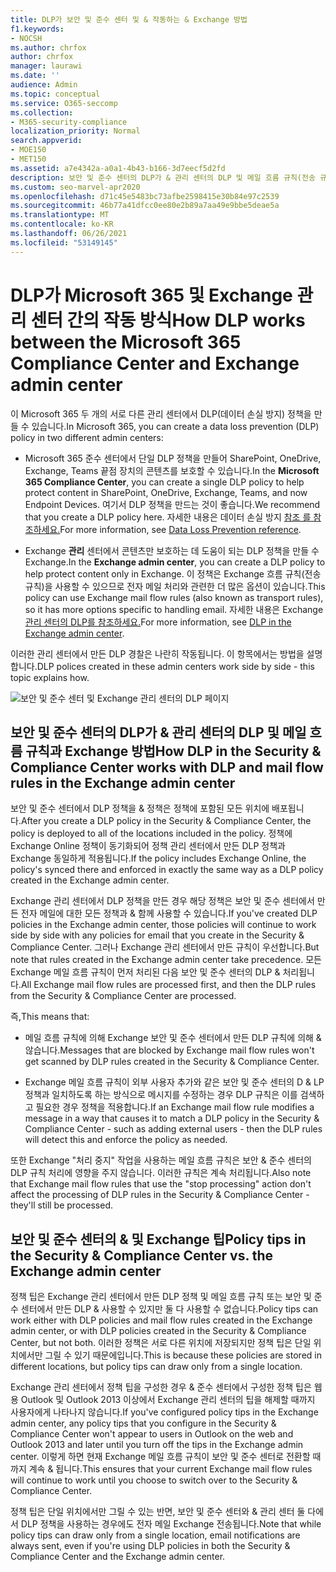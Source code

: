 ```yaml
---
title: DLP가 보안 및 준수 센터 및 & 작동하는 & Exchange 방법
f1.keywords:
- NOCSH
ms.author: chrfox
author: chrfox
manager: laurawi
ms.date: ''
audience: Admin
ms.topic: conceptual
ms.service: O365-seccomp
ms.collection:
- M365-security-compliance
localization_priority: Normal
search.appverid:
- MOE150
- MET150
ms.assetid: a7e4342a-a0a1-4b43-b166-3d7eecf5d2fd
description: 보안 및 준수 센터의 DLP가 & 관리 센터의 DLP 및 메일 흐름 규칙(전송 규칙)에서 작동하는 Exchange 알아보습니다.
ms.custom: seo-marvel-apr2020
ms.openlocfilehash: d71c45e5483bc73afbe2598415e30b84e97c2539
ms.sourcegitcommit: 46b77a41dfcc0ee80e2b89a7aa49e9bbe5deae5a
ms.translationtype: MT
ms.contentlocale: ko-KR
ms.lasthandoff: 06/26/2021
ms.locfileid: "53149145"
---
```

# <a name="how-dlp-works-between-the-microsoft-365-compliance-center-and-exchange-admin-center"></a><span data-ttu-id="b63c4-103">DLP가 Microsoft 365 및 Exchange 관리 센터 간의 작동 방식</span><span class="sxs-lookup"><span data-stu-id="b63c4-103">How DLP works between the Microsoft 365 Compliance Center and Exchange admin center</span></span>

<span data-ttu-id="b63c4-104">이 Microsoft 365 두 개의 서로 다른 관리 센터에서 DLP(데이터 손실 방지) 정책을 만들 수 있습니다.</span><span class="sxs-lookup"><span data-stu-id="b63c4-104">In Microsoft 365, you can create a data loss prevention (DLP) policy in two different admin centers:</span></span>
  
- <span data-ttu-id="b63c4-105">Microsoft 365 준수 센터에서 단일 DLP 정책을 만들어 SharePoint, OneDrive, Exchange, Teams 끝점 장치의 콘텐츠를 보호할 수 있습니다.</span><span class="sxs-lookup"><span data-stu-id="b63c4-105">In the **Microsoft 365 Compliance Center**, you can create a single DLP policy to help protect content in SharePoint, OneDrive, Exchange, Teams, and now Endpoint Devices.</span></span> <span data-ttu-id="b63c4-106">여기서 DLP 정책을 만드는 것이 좋습니다.</span><span class="sxs-lookup"><span data-stu-id="b63c4-106">We recommend that you create a DLP policy here.</span></span> <span data-ttu-id="b63c4-107">자세한 내용은 데이터 손실 방지 [참조 를 참조하세요.](data-loss-prevention-policies.md)</span><span class="sxs-lookup"><span data-stu-id="b63c4-107">For more information, see [Data Loss Prevention reference](data-loss-prevention-policies.md).</span></span>
    
- <span data-ttu-id="b63c4-108">Exchange **관리** 센터에서 콘텐츠만 보호하는 데 도움이 되는 DLP 정책을 만들 수 Exchange.</span><span class="sxs-lookup"><span data-stu-id="b63c4-108">In the **Exchange admin center**, you can create a DLP policy to help protect content only in Exchange.</span></span> <span data-ttu-id="b63c4-109">이 정책은 Exchange 흐름 규칙(전송 규칙)을 사용할 수 있으므로 전자 메일 처리와 관련한 더 많은 옵션이 있습니다.</span><span class="sxs-lookup"><span data-stu-id="b63c4-109">This policy can use Exchange mail flow rules (also known as transport rules), so it has more options specific to handling email.</span></span> <span data-ttu-id="b63c4-110">자세한 내용은 Exchange [관리 센터의 DLP를 참조하세요.](/exchange/security-and-compliance/data-loss-prevention/data-loss-prevention)</span><span class="sxs-lookup"><span data-stu-id="b63c4-110">For more information, see [DLP in the Exchange admin center](/exchange/security-and-compliance/data-loss-prevention/data-loss-prevention).</span></span>
    
<span data-ttu-id="b63c4-111">이러한 관리 센터에서 만든 DLP 경찰은 나란히 작동됩니다. 이 항목에서는 방법을 설명합니다.</span><span class="sxs-lookup"><span data-stu-id="b63c4-111">DLP polices created in these admin centers work side by side - this topic explains how.</span></span>
  
![보안 및 준수 센터 및 Exchange 관리 센터의 DLP 페이지](../media/d3eaa7e7-3b16-457b-bd9c-26707f7b584f.png)
  
## <a name="how-dlp-in-the-security--compliance-center-works-with-dlp-and-mail-flow-rules-in-the-exchange-admin-center"></a><span data-ttu-id="b63c4-113">보안 및 준수 센터의 DLP가 & 관리 센터의 DLP 및 메일 흐름 규칙과 Exchange 방법</span><span class="sxs-lookup"><span data-stu-id="b63c4-113">How DLP in the Security & Compliance Center works with DLP and mail flow rules in the Exchange admin center</span></span>

<span data-ttu-id="b63c4-114">보안 및 준수 센터에서 DLP 정책을 & 정책은 정책에 포함된 모든 위치에 배포됩니다.</span><span class="sxs-lookup"><span data-stu-id="b63c4-114">After you create a DLP policy in the Security & Compliance Center, the policy is deployed to all of the locations included in the policy.</span></span> <span data-ttu-id="b63c4-115">정책에 Exchange Online 정책이 동기화되어 정책 관리 센터에서 만든 DLP 정책과 Exchange 동일하게 적용됩니다.</span><span class="sxs-lookup"><span data-stu-id="b63c4-115">If the policy includes Exchange Online, the policy's synced there and enforced in exactly the same way as a DLP policy created in the Exchange admin center.</span></span> 
  
<span data-ttu-id="b63c4-116">Exchange 관리 센터에서 DLP 정책을 만든 경우 해당 정책은 보안 및 준수 센터에서 만든 전자 메일에 대한 모든 정책과 & 함께 사용할 수 있습니다.</span><span class="sxs-lookup"><span data-stu-id="b63c4-116">If you've created DLP policies in the Exchange admin center, those policies will continue to work side by side with any policies for email that you create in the Security & Compliance Center.</span></span> <span data-ttu-id="b63c4-117">그러나 Exchange 관리 센터에서 만든 규칙이 우선합니다.</span><span class="sxs-lookup"><span data-stu-id="b63c4-117">But note that rules created in the Exchange admin center take precedence.</span></span> <span data-ttu-id="b63c4-118">모든 Exchange 메일 흐름 규칙이 먼저 처리된 다음 보안 및 준수 센터의 DLP & 처리됩니다.</span><span class="sxs-lookup"><span data-stu-id="b63c4-118">All Exchange mail flow rules are processed first, and then the DLP rules from the Security & Compliance Center are processed.</span></span>
  
<span data-ttu-id="b63c4-119">즉,</span><span class="sxs-lookup"><span data-stu-id="b63c4-119">This means that:</span></span>
  
- <span data-ttu-id="b63c4-120">메일 흐름 규칙에 의해 Exchange 보안 및 준수 센터에서 만든 DLP 규칙에 의해 & 않습니다.</span><span class="sxs-lookup"><span data-stu-id="b63c4-120">Messages that are blocked by Exchange mail flow rules won't get scanned by DLP rules created in the Security & Compliance Center.</span></span>
    
- <span data-ttu-id="b63c4-121">Exchange 메일 흐름 규칙이 외부 사용자 추가와 같은 보안 및 준수 센터의 D & LP 정책과 일치하도록 하는 방식으로 메시지를 수정하는 경우 DLP 규칙은 이를 검색하고 필요한 경우 정책을 적용합니다.</span><span class="sxs-lookup"><span data-stu-id="b63c4-121">If an Exchange mail flow rule modifies a message in a way that causes it to match a DLP policy in the Security & Compliance Center - such as adding external users - then the DLP rules will detect this and enforce the policy as needed.</span></span>
    
<span data-ttu-id="b63c4-122">또한 Exchange "처리 중지" 작업을 사용하는 메일 흐름 규칙은 보안 & 준수 센터의 DLP 규칙 처리에 영향을 주지 않습니다. 이러한 규칙은 계속 처리됩니다.</span><span class="sxs-lookup"><span data-stu-id="b63c4-122">Also note that Exchange mail flow rules that use the "stop processing" action don't affect the processing of DLP rules in the Security & Compliance Center - they'll still be processed.</span></span>
  
## <a name="policy-tips-in-the-security--compliance-center-vs-the-exchange-admin-center"></a><span data-ttu-id="b63c4-123">보안 및 준수 센터의 & 및 Exchange 팁</span><span class="sxs-lookup"><span data-stu-id="b63c4-123">Policy tips in the Security & Compliance Center vs. the Exchange admin center</span></span>

<span data-ttu-id="b63c4-124">정책 팁은 Exchange 관리 센터에서 만든 DLP 정책 및 메일 흐름 규칙 또는 보안 및 준수 센터에서 만든 DLP & 사용할 수 있지만 둘 다 사용할 수 없습니다.</span><span class="sxs-lookup"><span data-stu-id="b63c4-124">Policy tips can work either with DLP policies and mail flow rules created in the Exchange admin center, or with DLP policies created in the Security & Compliance Center, but not both.</span></span> <span data-ttu-id="b63c4-125">이러한 정책은 서로 다른 위치에 저장되지만 정책 팁은 단일 위치에서만 그릴 수 있기 때문에입니다.</span><span class="sxs-lookup"><span data-stu-id="b63c4-125">This is because these policies are stored in different locations, but policy tips can draw only from a single location.</span></span>
  
<span data-ttu-id="b63c4-126">Exchange 관리 센터에서 정책 팁을 구성한 경우 & 준수 센터에서 구성한 정책 팁은 웹용 Outlook 및 Outlook 2013 이상에서 Exchange 관리 센터의 팁을 해제할 때까지 사용자에게 나타나지 않습니다.</span><span class="sxs-lookup"><span data-stu-id="b63c4-126">If you've configured policy tips in the Exchange admin center, any policy tips that you configure in the Security & Compliance Center won't appear to users in Outlook on the web and Outlook 2013 and later until you turn off the tips in the Exchange admin center.</span></span> <span data-ttu-id="b63c4-127">이렇게 하면 현재 Exchange 메일 흐름 규칙이 보안 및 준수 센터로 전환할 때까지 계속 & 됩니다.</span><span class="sxs-lookup"><span data-stu-id="b63c4-127">This ensures that your current Exchange mail flow rules will continue to work until you choose to switch over to the Security & Compliance Center.</span></span>
  
<span data-ttu-id="b63c4-128">정책 팁은 단일 위치에서만 그릴 수 있는 반면, 보안 및 준수 센터와 & 관리 센터 둘 다에서 DLP 정책을 사용하는 경우에도 전자 메일 Exchange 전송됩니다.</span><span class="sxs-lookup"><span data-stu-id="b63c4-128">Note that while policy tips can draw only from a single location, email notifications are always sent, even if you're using DLP policies in both the Security & Compliance Center and the Exchange admin center.</span></span>
